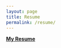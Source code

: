 ```yaml
---
layout: page
title: Resume
permalink: /resume/
---
```


[**My Resume**](../assets/resumekzing.pdf)  


